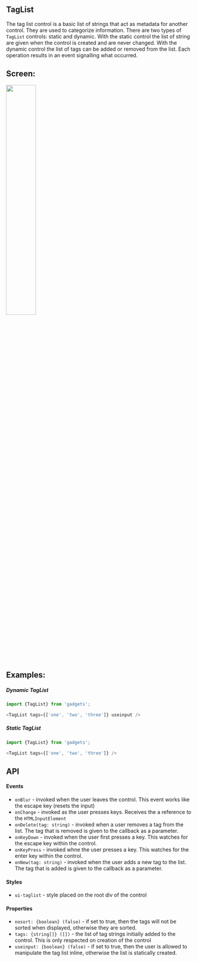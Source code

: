 <a name="module_TagList"></a>

## TagList
The tag list control is a basic list of strings that act as metadata foranother control.  They are used to categorize information.  There aretwo types of `TagList` controls: static and dynamic.  With the staticcontrol the list of string are given when the control is created andare never changed.  With the dynamic control the list of tags canbe added or removed from the list.  Each operation results in an eventsignalling what occurred.## Screen:<img src="https://github.com/jmquigley/gadgets/blob/master/images/tagList.png" width="40%" />## Examples:##### Dynamic TagList```javascriptimport {TagList} from 'gadgets';<TagList tags={['one', 'two', 'three']} useinput />```##### Static TagList```javascriptimport {TagList} from 'gadgets';<TagList tags={['one', 'two', 'three']} />```## API#### Events- `onBlur` - invoked when the user leaves the control.  This event workslike the escape key (resets the input)- `onChange` - invoked as the user presses keys.  Receives the a referenceto the `HTMLInputElement`- `onDelete(tag: string)` - invoked when a user removes a tag from the list.The tag that is removed is given to the callback as a parameter.- `onKeyDown` - invoked when the user first presses a key.  This watches forthe escape key within the control.- `onKeyPress` - invoked whne the user presses a key.  This watches for theenter key within the control.- `onNew(tag: string)` - invoked when the user adds a new tag to the list.The tag that is added is given to the callback as a parameter.#### Styles- `ui-taglist` - style placed on the root div of the control#### Properties- `nosort: {boolean} (false)` - if set to true, then the tags will not besorted when displayed, otherwise they are sorted.- `tags: {string[]} ([])` - the list of tag strings initially added to thecontrol.  This is only respected on creation of the control- `useinput: {boolean} (false)` - if set to true, then the user is allowed tomanipulate the tag list inline, otherwise the list is statically created.

